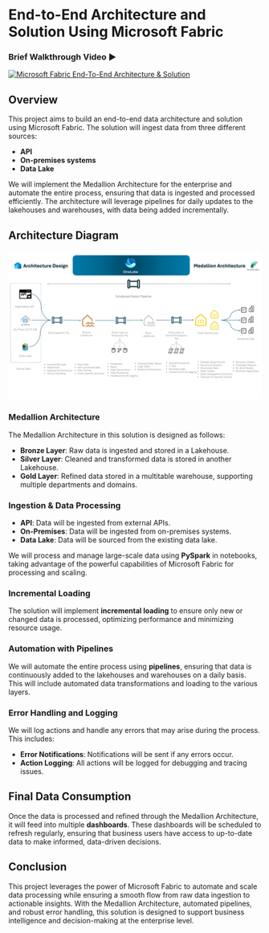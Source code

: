 # End-to-End Architecture and Solution Using Microsoft Fabric

### Brief Walkthrough Video ▶️

[![Microsoft Fabric End-To-End Architecture & Solution](https://ytcards.demolab.com/?id=zMvgg2BRlOY&title=Microsoft+Fabric+End-To-End+Architecture+%26+Solution&lang=en&timestamp=1737729650&background_color=%230d1117&title_color=%23ffffff&stats_color=%23dedede&max_title_lines=2&width=500&border_radius=10)](https://www.youtube.com/watch?v=zMvgg2BRlOY)


## Overview
This project aims to build an end-to-end data architecture and solution using Microsoft Fabric. The solution will ingest data from three different sources:
- **API**
- **On-premises systems**
- **Data Lake**

We will implement the Medallion Architecture for the enterprise and automate the entire process, ensuring that data is ingested and processed efficiently. The architecture will leverage pipelines for daily updates to the lakehouses and warehouses, with data being added incrementally.

## Architecture Diagram

![Architecture Diagram](img/arhitdesginmedallionFabric.jpg)

### Medallion Architecture
The Medallion Architecture in this solution is designed as follows:
- **Bronze Layer**: Raw data is ingested and stored in a Lakehouse.
- **Silver Layer**: Cleaned and transformed data is stored in another Lakehouse.
- **Gold Layer**: Refined data stored in a multitable warehouse, supporting multiple departments and domains.

### Ingestion & Data Processing
- **API**: Data will be ingested from external APIs.
- **On-Premises**: Data will be ingested from on-premises systems.
- **Data Lake**: Data will be sourced from the existing data lake.

We will process and manage large-scale data using **PySpark** in notebooks, taking advantage of the powerful capabilities of Microsoft Fabric for processing and scaling.

### Incremental Loading
The solution will implement **incremental loading** to ensure only new or changed data is processed, optimizing performance and minimizing resource usage.

### Automation with Pipelines
We will automate the entire process using **pipelines**, ensuring that data is continuously added to the lakehouses and warehouses on a daily basis. This will include automated data transformations and loading to the various layers.

### Error Handling and Logging
We will log actions and handle any errors that may arise during the process. This includes:
- **Error Notifications**: Notifications will be sent if any errors occur.
- **Action Logging**: All actions will be logged for debugging and tracing issues.

## Final Data Consumption

Once the data is processed and refined through the Medallion Architecture, it will feed into multiple **dashboards**. These dashboards will be scheduled to refresh regularly, ensuring that business users have access to up-to-date data to make informed, data-driven decisions.

## Conclusion
This project leverages the power of Microsoft Fabric to automate and scale data processing while ensuring a smooth flow from raw data ingestion to actionable insights. With the Medallion Architecture, automated pipelines, and robust error handling, this solution is designed to support business intelligence and decision-making at the enterprise level.
